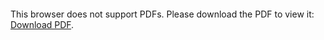 <object data="http://sec4sr.github.io/figure/appendix-B-1.pdf" type="application/pdf" width="700px" height="700px">
    <embed src="http://sec4sr.github.io/figure/appendix-B-1.pdf">
        <p>This browser does not support PDFs. Please download the PDF to view it: <a href="http://yoursite.com/the.pdf">Download PDF</a>.</p>
    </embed>
</object>

